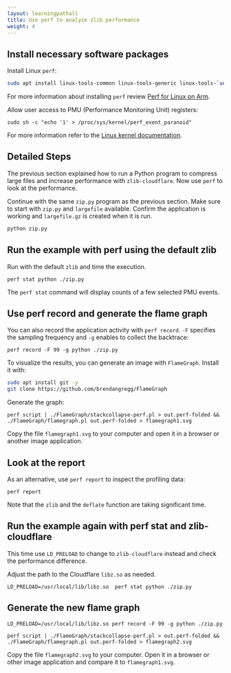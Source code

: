 ```yaml
---
layout: learningpathall
title: Use perf to analyze zlib performance
weight: 4
---
```


## Install necessary software packages

Install Linux `perf`:

```bash
sudo apt install linux-tools-common linux-tools-generic linux-tools-`uname -r` -y
```

For more information about installing `perf` review [Perf for Linux on Arm](/install-guides/perf/).

Allow user access to PMU (Performance Monitoring Unit) registers:

```console
sudo sh -c "echo '1' > /proc/sys/kernel/perf_event_paranoid"
```

For more information refer to the [Linux kernel documentation](https://www.kernel.org/doc/html/latest/admin-guide/sysctl/kernel.html#perf-event-paranoid).

## Detailed Steps

The previous section explained how to run a Python program to compress large files and increase performance with `zlib-cloudflare`. Now use `perf` to look at the performance.

Continue with the same `zip.py` program as the previous section. Make sure to start with `zip.py` and `largefile` available. Confirm the application is working and `largefile.gz` is created when it is run.

```bash
python zip.py
```

## Run the example with perf using the default zlib

Run with the default `zlib` and time the execution.

```console
perf stat python ./zip.py
```

The `perf stat` command will display counts of a few selected PMU events.

## Use perf record and generate the flame graph

You can also record the application activity with `perf record`. `-F` specifies the sampling frequency and `-g` enables to collect the backtrace:

```console
perf record -F 99 -g python ./zip.py
```

To visualize the results, you can generate an image with `FlameGraph`. Install it with:

```bash
sudo apt install git -y
git clone https://github.com/brendangregg/FlameGraph
```

Generate the graph:

```console
perf script | ./FlameGraph/stackcollapse-perf.pl > out.perf-folded && ./FlameGraph/flamegraph.pl out.perf-folded > flamegraph1.svg
```

Copy the file `flamegraph1.svg` to your computer and open it in a browser or another image application.

## Look at the report

As an alternative, use `perf report` to inspect the profiling data:

```console
perf report
```

Note that the `zlib` and the `deflate` function are taking significant time.

## Run the example again with perf stat and zlib-cloudflare

This time use `LD_PRELOAD` to change to `zlib-cloudflare` instead and check the performance difference.

Adjust the path to the Cloudflare `libz.so` as needed.

```console
LD_PRELOAD=/usr/local/lib/libz.so  perf stat python ./zip.py
```

## Generate the new flame graph

```console
LD_PRELOAD=/usr/local/lib/libz.so perf record -F 99 -g python ./zip.py
```

```console
perf script | ./FlameGraph/stackcollapse-perf.pl > out.perf-folded && ./FlameGraph/flamegraph.pl out.perf-folded > flamegraph2.svg
```

Copy the file `flamegraph2.svg` to your computer. Open it in a browser or other image application and compare it to `flamegraph1.svg`.
